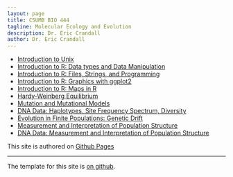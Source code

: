```yaml
---
layout: page
title: CSUMB BIO 444
tagline: Molecular Ecology and Evolution
description: Dr. Eric Crandall
author: Dr. Eric Crandall
---
```



- [Introduction to Unix](./lessons/unix/introduction_to_unix.html)
- [Introduction to R: Data types and Data Manipulation ](./lessons/R/R_objects_data_manipulation.html)
- [Introduction to R: Files, Strings, and Programming ](./lessons/R/R_files_strings_programming.html)
- [Introduction to R: Graphics with ggplot2](./lessons/ggplot/ggplot_all_EDC.html)
- [Introduction to R: Maps in R](./lessons/Maps_in_R/Maps_in_R.html)
- [Hardy-Weinberg Equilibrium](./lessons/HW/Equilibria.html)
- [Mutation and Mutational Models](./lessons/mutation/MutationChapter.html)
- [DNA Data: Haplotypes, Site Frequency Spectrum, Diversity](./lessons/intro2dna/Intro2DNA.html)
- [Evolution in Finite Populations: Genetic Drift](./lessons/finite/FinitePopulations.html)
- [Measurement and Interpretation of Population Structure](./lessons/structure/PopulationStructure.html)
- [DNA Data: Measurement and Interpretation of Population Structure](./lessons/structure/mtDNA_Structure2.Rmd)

This site is authored on [Github Pages](https://pages.github.com)



---

The template for this site is [on github](https://github.com/kbroman/simple_site).

